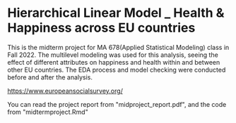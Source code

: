 # Hierarchical Linear Model _ Health & Happiness across EU countries

This is the midterm project for MA 678(Applied Statistical Modeling) class in Fall 2022. The multilevel modeling was used for this analysis, seeing the effect of different attributes on happiness and health within and between other EU countries. The EDA process and model checking were conducted before and after the analysis.

https://www.europeansocialsurvey.org/

You can read the project report from "midproject_report.pdf", and the code from "midtermproject.Rmd"

